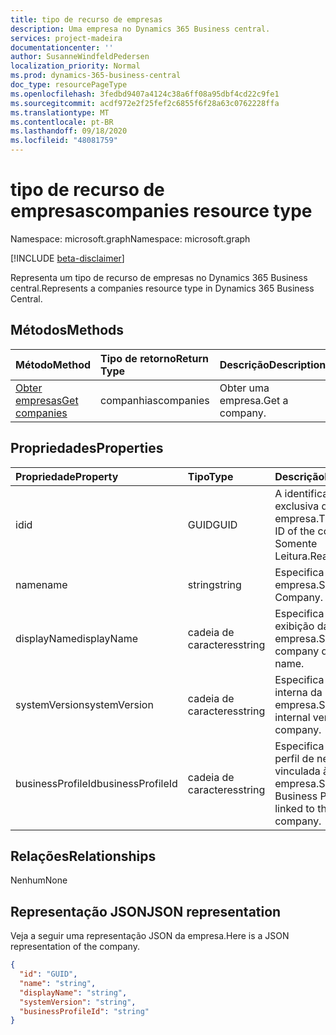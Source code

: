 ```yaml
---
title: tipo de recurso de empresas
description: Uma empresa no Dynamics 365 Business central.
services: project-madeira
documentationcenter: ''
author: SusanneWindfeldPedersen
localization_priority: Normal
ms.prod: dynamics-365-business-central
doc_type: resourcePageType
ms.openlocfilehash: 3fedbd9407a4124c38a6ff08a95dbf4cd22c9fe1
ms.sourcegitcommit: acdf972e2f25fef2c6855f6f28a63c0762228ffa
ms.translationtype: MT
ms.contentlocale: pt-BR
ms.lasthandoff: 09/18/2020
ms.locfileid: "48081759"
---
```

# <a name="companies-resource-type"></a><span data-ttu-id="791ab-103">tipo de recurso de empresas</span><span class="sxs-lookup"><span data-stu-id="791ab-103">companies resource type</span></span>

<span data-ttu-id="791ab-104">Namespace: microsoft.graph</span><span class="sxs-lookup"><span data-stu-id="791ab-104">Namespace: microsoft.graph</span></span>

[!INCLUDE [beta-disclaimer](../../includes/beta-disclaimer.md)]

<span data-ttu-id="791ab-105">Representa um tipo de recurso de empresas no Dynamics 365 Business central.</span><span class="sxs-lookup"><span data-stu-id="791ab-105">Represents a companies resource type in Dynamics 365 Business Central.</span></span> 

## <a name="methods"></a><span data-ttu-id="791ab-106">Métodos</span><span class="sxs-lookup"><span data-stu-id="791ab-106">Methods</span></span>

| <span data-ttu-id="791ab-107">Método</span><span class="sxs-lookup"><span data-stu-id="791ab-107">Method</span></span>         | <span data-ttu-id="791ab-108">Tipo de retorno</span><span class="sxs-lookup"><span data-stu-id="791ab-108">Return Type</span></span>  |<span data-ttu-id="791ab-109">Descrição</span><span class="sxs-lookup"><span data-stu-id="791ab-109">Description</span></span>|
|:---------------|:-------------|:----------|
|[<span data-ttu-id="791ab-110">Obter empresas</span><span class="sxs-lookup"><span data-stu-id="791ab-110">Get companies</span></span>](../api/dynamics-companies-get.md)|<span data-ttu-id="791ab-111">companhias</span><span class="sxs-lookup"><span data-stu-id="791ab-111">companies</span></span>|<span data-ttu-id="791ab-112">Obter uma empresa.</span><span class="sxs-lookup"><span data-stu-id="791ab-112">Get a company.</span></span>|

## <a name="properties"></a><span data-ttu-id="791ab-113">Propriedades</span><span class="sxs-lookup"><span data-stu-id="791ab-113">Properties</span></span>
| <span data-ttu-id="791ab-114">Propriedade</span><span class="sxs-lookup"><span data-stu-id="791ab-114">Property</span></span>        | <span data-ttu-id="791ab-115">Tipo</span><span class="sxs-lookup"><span data-stu-id="791ab-115">Type</span></span> |<span data-ttu-id="791ab-116">Descrição</span><span class="sxs-lookup"><span data-stu-id="791ab-116">Description</span></span>                             |
|:----------------|:-----|:---------------------------------------|
|<span data-ttu-id="791ab-117">id</span><span class="sxs-lookup"><span data-stu-id="791ab-117">id</span></span>               |<span data-ttu-id="791ab-118">GUID</span><span class="sxs-lookup"><span data-stu-id="791ab-118">GUID</span></span>  |<span data-ttu-id="791ab-119">A identificação exclusiva da empresa.</span><span class="sxs-lookup"><span data-stu-id="791ab-119">The unique ID of the company.</span></span> <span data-ttu-id="791ab-120">Somente Leitura.</span><span class="sxs-lookup"><span data-stu-id="791ab-120">Read-Only.</span></span>|
|<span data-ttu-id="791ab-121">name</span><span class="sxs-lookup"><span data-stu-id="791ab-121">name</span></span>             |<span data-ttu-id="791ab-122">string</span><span class="sxs-lookup"><span data-stu-id="791ab-122">string</span></span>|<span data-ttu-id="791ab-123">Especifica a empresa.</span><span class="sxs-lookup"><span data-stu-id="791ab-123">Specifies the Company.</span></span>                  |
|<span data-ttu-id="791ab-124">displayName</span><span class="sxs-lookup"><span data-stu-id="791ab-124">displayName</span></span>      |<span data-ttu-id="791ab-125">cadeia de caracteres</span><span class="sxs-lookup"><span data-stu-id="791ab-125">string</span></span>|<span data-ttu-id="791ab-126">Especifica o nome de exibição da empresa.</span><span class="sxs-lookup"><span data-stu-id="791ab-126">Specifies the company display name.</span></span>     |
|<span data-ttu-id="791ab-127">systemVersion</span><span class="sxs-lookup"><span data-stu-id="791ab-127">systemVersion</span></span>    |<span data-ttu-id="791ab-128">cadeia de caracteres</span><span class="sxs-lookup"><span data-stu-id="791ab-128">string</span></span>|<span data-ttu-id="791ab-129">Especifica a versão interna da empresa.</span><span class="sxs-lookup"><span data-stu-id="791ab-129">Specifies the internal version of the company.</span></span>|
|<span data-ttu-id="791ab-130">businessProfileId</span><span class="sxs-lookup"><span data-stu-id="791ab-130">businessProfileId</span></span>|<span data-ttu-id="791ab-131">cadeia de caracteres</span><span class="sxs-lookup"><span data-stu-id="791ab-131">string</span></span>|<span data-ttu-id="791ab-132">Especifica a ID do perfil de negócios vinculada à empresa.</span><span class="sxs-lookup"><span data-stu-id="791ab-132">Specifies the Business Profile ID linked to the company.</span></span>|


## <a name="relationships"></a><span data-ttu-id="791ab-133">Relações</span><span class="sxs-lookup"><span data-stu-id="791ab-133">Relationships</span></span>
<span data-ttu-id="791ab-134">Nenhum</span><span class="sxs-lookup"><span data-stu-id="791ab-134">None</span></span>

## <a name="json-representation"></a><span data-ttu-id="791ab-135">Representação JSON</span><span class="sxs-lookup"><span data-stu-id="791ab-135">JSON representation</span></span>

<span data-ttu-id="791ab-136">Veja a seguir uma representação JSON da empresa.</span><span class="sxs-lookup"><span data-stu-id="791ab-136">Here is a JSON representation of the company.</span></span>

```json
{
  "id": "GUID",
  "name": "string",
  "displayName": "string",
  "systemVersion": "string",
  "businessProfileId": "string"
}

```




